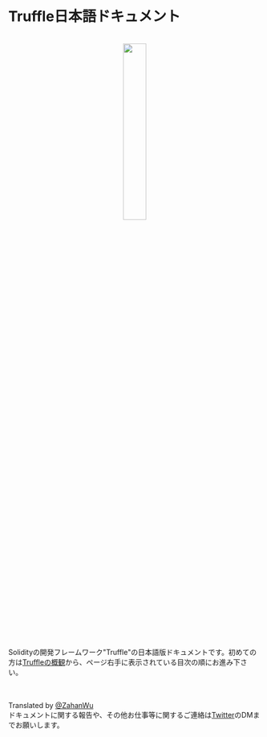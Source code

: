# Truffle日本語ドキュメント

<br>
<div align="center">
<img src="https://truffleframework.com/img/truffle-logo-dark.svg" width="30%">
</div>
<br>

Solidityの開発フレームワーク"Truffle"の日本語版ドキュメントです。初めての方は[Truffleの概観](https://github.com/ZahanWu/truffle-docs-ja/wiki/Truffle%E3%81%AE%E6%A6%82%E8%A6%B3)から、ページ右手に表示されている目次の順にお進み下さい。
<br>
<br>
<br>

Translated by [@ZahanWu](https://twitter.com/ZahanWu)
<br>
ドキュメントに関する報告や、その他お仕事等に関するご連絡は[Twitter](https://twitter.com/ZahanWu)のDMまでお願いします。

